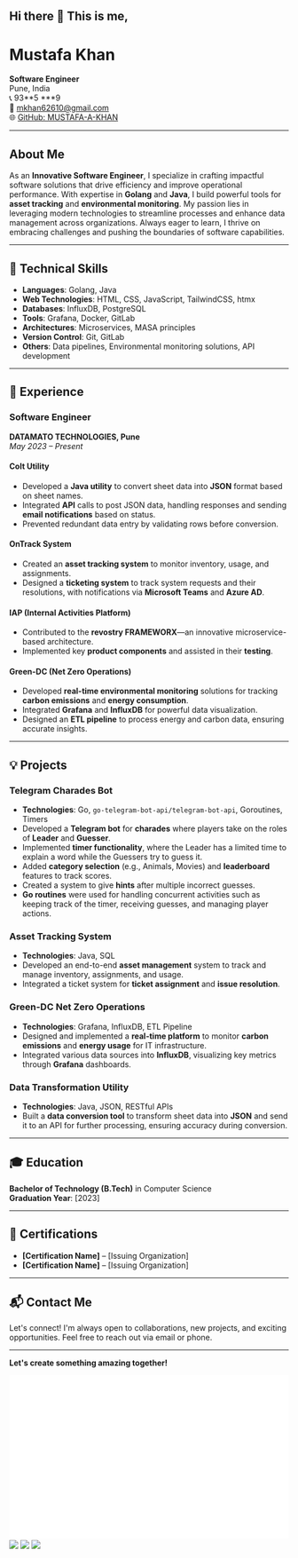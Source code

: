 ## Hi there 👋 This is me,


# Mustafa Khan  
**Software Engineer**  
Pune, India  
📞 93**5 ***9  
📧 [mkhan62610@gmail.com](mailto:mkhan62610@gmail.com)  
🌐 [GitHub: MUSTAFA-A-KHAN](https://github.com/MUSTAFA-A-KHAN)

---

## About Me
As an **Innovative Software Engineer**, I specialize in crafting impactful software solutions that drive efficiency and improve operational performance. With expertise in **Golang** and **Java**, I build powerful tools for **asset tracking** and **environmental monitoring**. My passion lies in leveraging modern technologies to streamline processes and enhance data management across organizations. Always eager to learn, I thrive on embracing challenges and pushing the boundaries of software capabilities.

---

## 🚀 **Technical Skills**
- **Languages**: Golang, Java  
- **Web Technologies**: HTML, CSS, JavaScript, TailwindCSS, htmx  
- **Databases**: InfluxDB, PostgreSQL  
- **Tools**: Grafana, Docker, GitLab  
- **Architectures**: Microservices, MASA principles  
- **Version Control**: Git, GitLab  
- **Others**: Data pipelines, Environmental monitoring solutions, API development

---

## 💼 **Experience**

### **Software Engineer**  
**DATAMATO TECHNOLOGIES, Pune**  
*May 2023 – Present*

#### **Colt Utility**
- Developed a **Java utility** to convert sheet data into **JSON** format based on sheet names.
- Integrated **API** calls to post JSON data, handling responses and sending **email notifications** based on status.
- Prevented redundant data entry by validating rows before conversion.

#### **OnTrack System**
- Created an **asset tracking system** to monitor inventory, usage, and assignments.
- Designed a **ticketing system** to track system requests and their resolutions, with notifications via **Microsoft Teams** and **Azure AD**.
  
#### **IAP (Internal Activities Platform)**
- Contributed to the **revostry FRAMEWORX**—an innovative microservice-based architecture.
- Implemented key **product components** and assisted in their **testing**.

#### **Green-DC (Net Zero Operations)**
- Developed **real-time environmental monitoring** solutions for tracking **carbon emissions** and **energy consumption**.
- Integrated **Grafana** and **InfluxDB** for powerful data visualization.
- Designed an **ETL pipeline** to process energy and carbon data, ensuring accurate insights.

---

## 💡 **Projects**

### **Telegram Charades Bot**  
- **Technologies**: Go, `go-telegram-bot-api/telegram-bot-api`, Goroutines, Timers  
- Developed a **Telegram bot** for **charades** where players take on the roles of **Leader** and **Guesser**.
- Implemented **timer functionality**, where the Leader has a limited time to explain a word while the Guessers try to guess it.
- Added **category selection** (e.g., Animals, Movies) and **leaderboard** features to track scores.
- Created a system to give **hints** after multiple incorrect guesses.
- **Go routines** were used for handling concurrent activities such as keeping track of the timer, receiving guesses, and managing player actions.
  
### **Asset Tracking System**
- **Technologies**: Java, SQL
- Developed an end-to-end **asset management** system to track and manage inventory, assignments, and usage.
- Integrated a ticket system for **ticket assignment** and **issue resolution**.

### **Green-DC Net Zero Operations**
- **Technologies**: Grafana, InfluxDB, ETL Pipeline
- Designed and implemented a **real-time platform** to monitor **carbon emissions** and **energy usage** for IT infrastructure.
- Integrated various data sources into **InfluxDB**, visualizing key metrics through **Grafana** dashboards.

### **Data Transformation Utility**
- **Technologies**: Java, JSON, RESTful APIs
- Built a **data conversion tool** to transform sheet data into **JSON** and send it to an API for further processing, ensuring accuracy during conversion.

---

## 🎓 **Education**
**Bachelor of Technology (B.Tech)** in Computer Science  
 **Graduation Year**: [2023]

---

## 🏅 **Certifications**
- **[Certification Name]** – [Issuing Organization]  
- **[Certification Name]** – [Issuing Organization]

---

## 📬 **Contact Me**
Let's connect! I'm always open to collaborations, new projects, and exciting opportunities. Feel free to reach out via email or phone.

---

**Let's create something amazing together!**

<!--
**MUSTAFA-A-KHAN/MUSTAFA-A-KHAN** is a ✨ _special_ ✨ repository because its `README.md` (this file) appears on your GitHub profile.

Here are some ideas to get you started:

- 🔭 I’m currently working on ...
- 🌱 I’m currently learning ...
- 👯 I’m looking to collaborate on ...
- 🤔 I’m looking for help with ...
- 💬 Ask me about ...
- 📫 How to reach me: ...
- 😄 Pronouns: ...
- ⚡ Fun fact: ...
-->
![](https://raw.githubusercontent.com/MUSTAFA-A-KHAN/git-stats/refs/heads/master/generated/overview.svg#gh-dark-mode-only)
![](https://raw.githubusercontent.com/MUSTAFA-A-KHAN/github-stats/master/generated/overview.svg#gh-light-mode-only)
![](https://raw.githubusercontent.com/MUSTAFA-A-KHAN/github-stats/master/generated/languages.svg#gh-dark-mode-only)
![](https://raw.githubusercontent.com/MUSTAFA-A-KHAN/github-stats/master/generated/languages.svg#gh-light-mode-only)

